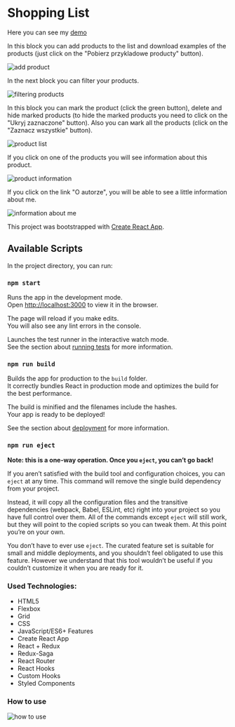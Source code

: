# Shopping List

Here you can see my [demo](https://vov4ukz53.github.io/shopping-list-react/)

In this block you can add products to the list and download examples of the products (just click on the "Pobierz przykladowe producty" button).

![add product](https://i.ibb.co/P4BQR8J/Screenshot-1.png)

In the next block you can filter your products.

![filtering products](https://i.ibb.co/HP2z1Th/Screenshot-2.png)

In this block you can mark the product (click the green button), delete and hide marked products (to hide the marked products you need to click on the "Ukryj zaznaczone" button). Also you can маrk all the products (click on the "Zaznacz wszystkie" button).

![product list](https://i.ibb.co/nfzRJ6q/Screenshot-3.png)

If you click on one of the products you will see information about this product.

![product information](https://i.ibb.co/BP6H4LQ/Screenshot-4.png)

If you click on the link "O autorze", you will be able to see a little information about me.

![information about me](https://i.ibb.co/0t8FXjq/Screenshot-5.png)

This project was bootstrapped with [Create React App](https://github.com/facebook/create-react-app).

## Available Scripts

In the project directory, you can run:

### `npm start`

Runs the app in the development mode.\
Open [http://localhost:3000](http://localhost:3000) to view it in the browser.

The page will reload if you make edits.\
You will also see any lint errors in the console.


Launches the test runner in the interactive watch mode.\
See the section about [running tests](https://facebook.github.io/create-react-app/docs/running-tests) for more information.

### `npm run build`

Builds the app for production to the `build` folder.\
It correctly bundles React in production mode and optimizes the build for the best performance.

The build is minified and the filenames include the hashes.\
Your app is ready to be deployed!

See the section about [deployment](https://facebook.github.io/create-react-app/docs/deployment) for more information.

### `npm run eject`

**Note: this is a one-way operation. Once you `eject`, you can’t go back!**

If you aren’t satisfied with the build tool and configuration choices, you can `eject` at any time. This command will remove the single build dependency from your project.

Instead, it will copy all the configuration files and the transitive dependencies (webpack, Babel, ESLint, etc) right into your project so you have full control over them. All of the commands except `eject` will still work, but they will point to the copied scripts so you can tweak them. At this point you’re on your own.

You don’t have to ever use `eject`. The curated feature set is suitable for small and middle deployments, and you shouldn’t feel obligated to use this feature. However we understand that this tool wouldn’t be useful if you couldn’t customize it when you are ready for it.

### Used Technologies:
- HTML5
- Flexbox
- Grid
- CSS
- JavaScript/ES6+ Features
- Create React App
- React + Redux
- Redux-Saga
- React Router
- React Hooks
- Custom Hooks
- Styled Components

### How to use
![how to use](https://i.ibb.co/n0xMGr9/httpsi-ibb-co-Cnf6k5h-Lista-zakupow123.gif)


